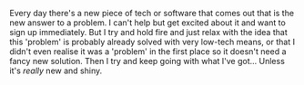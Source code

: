 Every day there's a new piece of tech or software that comes out that is the new answer to a problem. I can't help but get excited about it and want to sign up immediately. But I try and hold fire and just relax with the idea that this 'problem' is probably already solved with very low-tech means, or that I didn't even realise it was a 'problem' in the first place so it doesn't need a fancy new solution. Then I try and keep going with what I've got... Unless it's _really_ new and shiny.